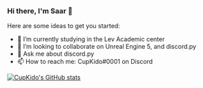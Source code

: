### Hi there, I'm Saar 👋
Here are some ideas to get you started:

- 🌱 I’m currently studying in the Lev Academic center
- 👯 I’m looking to collaborate on Unreal Engine 5, and discord.py
- 💬 Ask me about discord.py
- 📫 How to reach me: CupKido#0001 on Discord



[![CupKido's GitHub stats](https://github-readme-stats.vercel.app/api?username=CupKido)](https://github.com/anuraghazra/github-readme-stats)

